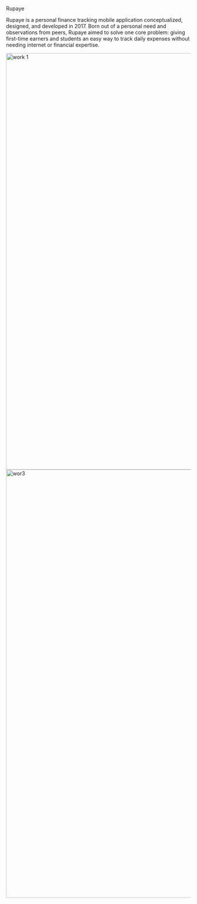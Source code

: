 Rupaye

Rupaye is a personal finance tracking mobile application conceptualized, designed, and developed in 2017. Born out of a personal need and observations from peers, Rupaye aimed to solve one core problem: giving first-time earners and students an easy way to track daily expenses without needing internet or financial expertise.

<img width="1132" alt="work 1" src="https://github.com/user-attachments/assets/7b0736b0-c982-45b8-b0ca-b8994d1295c4" />

<img width="1164" alt="wor3" src="https://github.com/user-attachments/assets/3feee6cd-c2c6-4a07-b697-ed02a79ff70c" />
